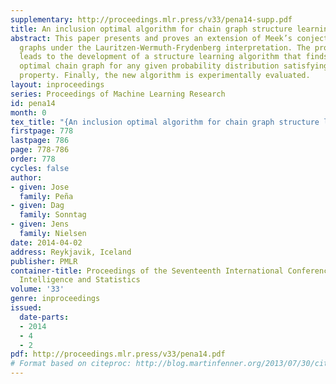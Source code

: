 ```yaml
---
supplementary: http://proceedings.mlr.press/v33/pena14-supp.pdf
title: An inclusion optimal algorithm for chain graph structure learning
abstract: This paper presents and proves an extension of Meek’s conjecture to chain
  graphs under the Lauritzen-Wermuth-Frydenberg interpretation. The proof of the conjecture
  leads to the development of a structure learning algorithm that finds an inclusion
  optimal chain graph for any given probability distribution satisfying the composition
  property. Finally, the new algorithm is experimentally evaluated.
layout: inproceedings
series: Proceedings of Machine Learning Research
id: pena14
month: 0
tex_title: "{An inclusion optimal algorithm for chain graph structure learning}"
firstpage: 778
lastpage: 786
page: 778-786
order: 778
cycles: false
author:
- given: Jose
  family: Peña
- given: Dag
  family: Sonntag
- given: Jens
  family: Nielsen
date: 2014-04-02
address: Reykjavik, Iceland
publisher: PMLR
container-title: Proceedings of the Seventeenth International Conference on Artificial
  Intelligence and Statistics
volume: '33'
genre: inproceedings
issued:
  date-parts:
  - 2014
  - 4
  - 2
pdf: http://proceedings.mlr.press/v33/pena14.pdf
# Format based on citeproc: http://blog.martinfenner.org/2013/07/30/citeproc-yaml-for-bibliographies/
---
```

